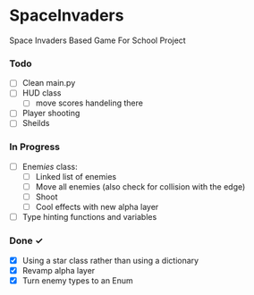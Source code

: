# SpaceInvaders

Space Invaders Based Game For School Project 

### Todo

- [ ] Clean main.py
- [ ] HUD class
  - [ ] move scores handeling there
- [ ] Player shooting
- [ ] Sheilds

### In Progress
- [ ] Enem*ies* class:
  - [ ] Linked list of enemies
  - [ ] Move all enemies (also check for collision with the edge)
  - [ ] Shoot
  - [ ] Cool effects with new alpha layer 

- [ ] Type hinting functions and variables

### Done ✓

- [X] Using a star class rather than using a dictionary
- [X] Revamp alpha layer
- [X] Turn enemy types to an Enum
